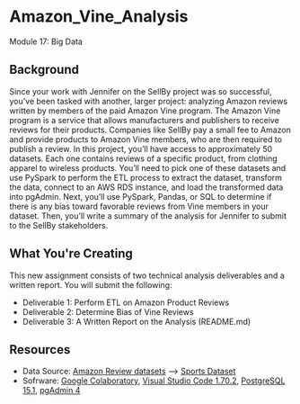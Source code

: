 # Amazon_Vine_Analysis
Module 17: Big Data

## Background

Since your work with Jennifer on the SellBy project was so successful, you’ve been tasked with another, larger project: analyzing Amazon reviews written by members of the paid Amazon Vine program. The Amazon Vine program is a service that allows manufacturers and publishers to receive reviews for their products. Companies like SellBy pay a small fee to Amazon and provide products to Amazon Vine members, who are then required to publish a review.
In this project, you’ll have access to approximately 50 datasets. Each one contains reviews of a specific product, from clothing apparel to wireless products. You’ll need to pick one of these datasets and use PySpark to perform the ETL process to extract the dataset, transform the data, connect to an AWS RDS instance, and load the transformed data into pgAdmin. Next, you’ll use PySpark, Pandas, or SQL to determine if there is any bias toward favorable reviews from Vine members in your dataset. Then, you’ll write a summary of the analysis for Jennifer to submit to the SellBy stakeholders.


## What You're Creating
This new assignment consists of two technical analysis deliverables and a written report. You will submit the following:
- Deliverable 1: Perform ETL on Amazon Product Reviews
- Deliverable 2: Determine Bias of Vine Reviews
- Deliverable 3: A Written Report on the Analysis (README.md)

## Resources
- Data Source: [Amazon Review datasets](https://s3.amazonaws.com/amazon-reviews-pds/tsv/index.txt) --> [Sports Dataset](https://s3.amazonaws.com/amazon-reviews-pds/tsv/amazon_reviews_us_Sports_v1_00.tsv.gz)
- Sofrware: [Google Colaboratory](https://colab.research.google.com), [Visual Studio Code 1.70.2](https://code.visualstudio.com), [PostgreSQL 15.1](https://www.postgresql.org/docs/current/release-15-1.html), [pgAdmin 4](https://www.pgadmin.org/download/)
